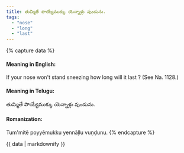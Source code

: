 ```yaml
---
title: తుమ్మితే పొయ్యేముక్కు యెన్నాళ్లు వుండును.
tags:
  - "nose"
  - "long"
  - "last"
---
```


{% capture data %}
#### Meaning in English:
If your nose won't stand sneezing how long will it last ?
(See Na. 1128.)

#### Meaning in Telugu:
తుమ్మితే పొయ్యేముక్కు యెన్నాళ్లు వుండును.

#### Romanization:
Tum'mitē poyyēmukku yennāḷlu vuṇḍunu.
{% endcapture %}

{{ data | markdownify }}

